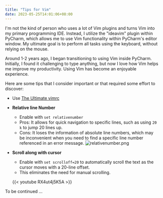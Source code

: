 ```yaml
---
title: "Tips for Vim"
date: 2023-05-25T14:01:06+08:00
---
```


I'm not the kind of person who uses a lot of Vim plugins and turns Vim into my primary programming IDE. Instead,
I utilize the "ideavim" plugin within PyCharm, which allows me to use Vim functionality within PyCharm's editor window. 
My ultimate goal is to perform all tasks using the keyboard, without relying on the mouse.

Around 1-2 years ago, I began transitioning to using Vim inside PyCharm. 
Initially, I found it challenging to type anything, but now I love how Vim helps me improve my productivity. 
Using Vim has become an enjoyable experience.

Here are some tips that I consider important or that required some effort to discover:

* Use [The Ultimate vimrc](https://github.com/amix/vimrc)


* **Relative line Number**  
  * Enable with `set relativenumber`
  * Pros: It allows for quick navigation to specific lines, such as using `20 k` to jump 20 lines up.
  * Cons: It loses the information of absolute line numbers, which may be inconvenient when you need to find a specific line number referenced in an error message.
  ![relativenumber.png](../relativenumber.png)

* **Scroll along with cursor**
  * Enable with `set scrolloff=20` to automatically scroll the text as the cursor moves with a 20-line offset.
  * This eliminates the need for manual scrolling.
 
  {{< youtube RX4ut4j5K5A >}}


To be continued ...
